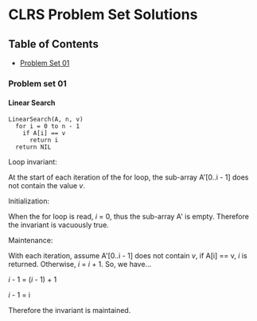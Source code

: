 # CLRS Problem Set Solutions

## Table of Contents
* [Problem Set 01](#problem-set-01)

### Problem set 01

#### Linear Search

```
LinearSearch(A, n, v)
  for i = 0 to n - 1
    if A[i] == v
      return i
  return NIL
```

Loop invariant: 

At the start of each iteration of the for loop, the sub-array A'[0..i - 1] does not contain the value *v*.

Initialization: 

When the for loop is read, *i* = 0, thus the sub-array A' is empty.  Therefore the invariant is vacuously true.

Maintenance:  

With each iteration, assume A'[0..i - 1] does not contain *v*, if A[i] == v, *i* is returned.  Otherwise, *i* = *i* + 1.  So, we have... 

*i* - 1 = (*i* - 1) + 1

*i* - 1 = i

Therefore the invariant is maintained.
